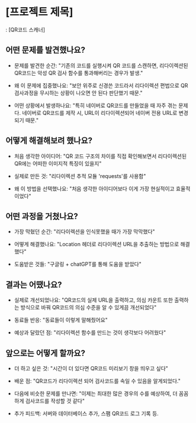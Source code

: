 # [프로젝트 제목]

: [QR코드 스캐너]

## 어떤 문제를 발견했나요?

- 문제를 발견한 순간: "기존의 코드를 실행시켜 QR 코드를 스캔하면, 리다이렉션된 QR코드는 악성 QR 검사 함수를 통과해버리는 경우가 발생."

- 왜 이 문제에 집중했나요: "보안 위주로 신경쓴 코드라서 리다이렉션 편법으로 QR 검사과정을 무시하는 상황이 나오면 안 된다 판단했기 때문."

- 어떤 상황에서 발생하나요: "특히 네이버로 QR코드를 만들었을 때 자주 겪는 문제다. 네이버로 QR코드를 제작 시, URL이 리다이렉션되어 네이버 전용 URL로 변경되기 때문."

## 어떻게 해결해보려 했나요?

- 처음 생각한 아이디어: "QR 코드 구조의 차이를 직접 확인해보면서 리다이렉션된 QR에는 어떠한 이미지적 특징이 있을지"

- 실제로 만든 것: "리다이렉션 추적 모듈 'requests'를 사용함"

- 왜 이 방법을 선택했나요: "처음 생각한 아이디어보다 이게 가장 현실적이고 효율적이었다"

## 어떤 과정을 거쳤나요?

- 가장 막혔던 순간: "리다이렉션을 인식못했을 때가 가장 막막했다"

- 어떻게 해결했나요: "Location 헤더로 리다이렉션 URL을 추출하는 방법으로 해결했다"

- 도움받은 것들: "구글링 + chatGPT를 통해 도움을 받았다"

## 결과는 어땠나요?

- 실제로 개선되었나요: "QR코드의 실제 URL을 출력하고, 의심 카운트 또한 출력하는 방식으로 바꿔 QR코드의 의심 수준을 알 수 있게끔 개선되었다"

- 동료들 반응: "동료들이 이렇게 말해줬어요"

- 예상과 달랐던 점: "리다이렉션 함수를 만드는 것이 생각보다 어려웠다"

## 앞으로는 어떻게 할까요?

- 더 하고 싶은 것: "시간이 더 있다면 QR코드 미리보기 창을 띄우고 싶다"

- 배운 점: "QR코드가 리다이렉션 되어 검사코드를 속일 수 있음을 알게되었다."

- 다음에 비슷한 문제를 만나면: "이제는 최대한 많은 경우의 수를 예상하여, 더 꼼꼼하게 검사코드를 작성할 것 같다"

- 추가 피드백: 서버와 데이터베이스 추가, 스팸 QR코드 로그 기록 등.